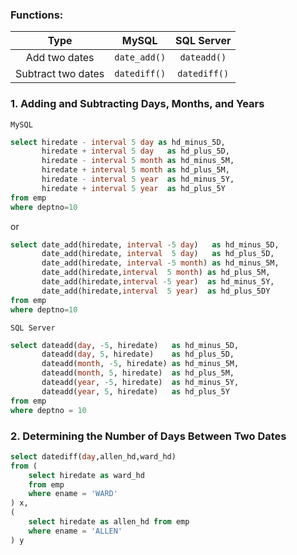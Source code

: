 ### Functions:

|Type|MySQL|SQL Server|
|:--:|:--:|:--:|
|Add two dates|`date_add()`|`dateadd()`|
|Subtract two dates|`datediff()`|`datediff()`|


### 1. Adding and Subtracting Days, Months, and Years

`MySQL`

```sql
select hiredate - interval 5 day as hd_minus_5D,
       hiredate + interval 5 day   as hd_plus_5D,
       hiredate - interval 5 month as hd_minus_5M,
       hiredate + interval 5 month as hd_plus_5M,
       hiredate - interval 5 year  as hd_minus_5Y,
       hiredate + interval 5 year  as hd_plus_5Y
from emp
where deptno=10
```

or 

```sql
select date_add(hiredate, interval -5 day)   as hd_minus_5D,
       date_add(hiredate, interval  5 day)   as hd_plus_5D,
       date_add(hiredate, interval -5 month) as hd_minus_5M,
       date_add(hiredate,interval  5 month) as hd_plus_5M,
       date_add(hiredate,interval -5 year)  as hd_minus_5Y,
       date_add(hiredate,interval  5 year)  as hd_plus_5DY
from emp
where deptno=10
```

`SQL Server`

```sql
select dateadd(day, -5, hiredate)   as hd_minus_5D,
       dateadd(day, 5, hiredate)    as hd_plus_5D,
       dateadd(month, -5, hiredate) as hd_minus_5M,
       dateadd(month, 5, hiredate)  as hd_plus_5M,
       dateadd(year, -5, hiredate)  as hd_minus_5Y,
       dateadd(year, 5, hiredate)   as hd_plus_5Y
from emp
where deptno = 10
```

### 2. Determining the Number of Days Between Two Dates

```sql
select datediff(day,allen_hd,ward_hd)
from (
    select hiredate as ward_hd
    from emp
    where ename = 'WARD'
) x,
(
    select hiredate as allen_hd from emp
    where ename = 'ALLEN'
) y
```